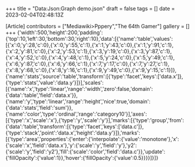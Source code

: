 +++
title = "Data:Json:Graph demo.json"
draft = false
tags = []
date = 2023-02-04T02:48:13Z

[Article]
contributors = ["Mediawiki>Pppery","The 64th Gamer"]
gallery = []
+++
{'width':500,'height':200,'padding':{'top':10,'left':30,'bottom':30,'right':10},'data':[{'name':'table','values':[{'x':0,'y':28,'c':0},{'x':0,'y':55,'c':1},{'x':1,'y':43,'c':0},{'x':1,'y':91,'c':1},{'x':2,'y':81,'c':0},{'x':2,'y':53,'c':1},{'x':3,'y':19,'c':0},{'x':3,'y':87,'c':1},{'x':4,'y':52,'c':0},{'x':4,'y':48,'c':1},{'x':5,'y':24,'c':0},{'x':5,'y':49,'c':1},{'x':6,'y':87,'c':0},{'x':6,'y':66,'c':1},{'x':7,'y':17,'c':0},{'x':7,'y':27,'c':1},{'x':8,'y':68,'c':0},{'x':8,'y':16,'c':1},{'x':9,'y':49,'c':0},{'x':9,'y':15,'c':1}]},{'name':'stats','source':'table','transform':[{'type':'facet','keys':['data.x']},{'type':'stats','value':'data.y'}]}],'scales':[{'name':'x','type':'linear','range':'width','zero':false,'domain':{'data':'table','field':'data.x'}},{'name':'y','type':'linear','range':'height','nice':true,'domain':{'data':'stats','field':'sum'}},{'name':'color','type':'ordinal','range':'category10'}],'axes':[{'type':'x','scale':'x'},{'type':'y','scale':'y'}],'marks':[{'type':'group','from':{'data':'table','transform':[{'type':'facet','keys':['data.c']},{'type':'stack','point':'data.x','height':'data.y'}]},'marks':[{'type':'area','properties':{'enter':{'interpolate':{'value':'monotone'},'x':{'scale':'x','field':'data.x'},'y':{'scale':'y','field':'y'},'y2':{'scale':'y','field':'y2'},'fill':{'scale':'color','field':'data.c'}},'update':{'fillOpacity':{'value':1}},'hover':{'fillOpacity':{'value':0.5}}}}]}]}